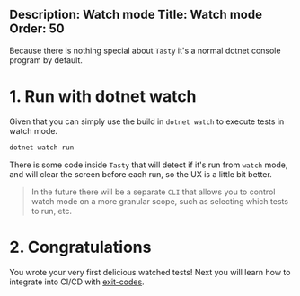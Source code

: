 Description: Watch mode
Title: Watch mode
Order: 50
---
Because there is nothing special about `Tasty` it's a normal dotnet console program by default.

# 1. Run with dotnet watch

Given that you can simply use the build in `dotnet watch` to execute tests in watch mode.

```cmd
dotnet watch run
```

There is some code inside `Tasty` that will detect if it's run from `watch` mode, and will clear the screen before each run, so the UX is a little bit better.

> In the future there will be a separate `CLI` that allows you to control watch mode on a more granular scope, such as selecting which tests to run, etc.

# 2. Congratulations

You wrote your very first delicious watched tests! Next you will learn how to integrate into CI/CD with [exit-codes](70-exit-codes.html).

